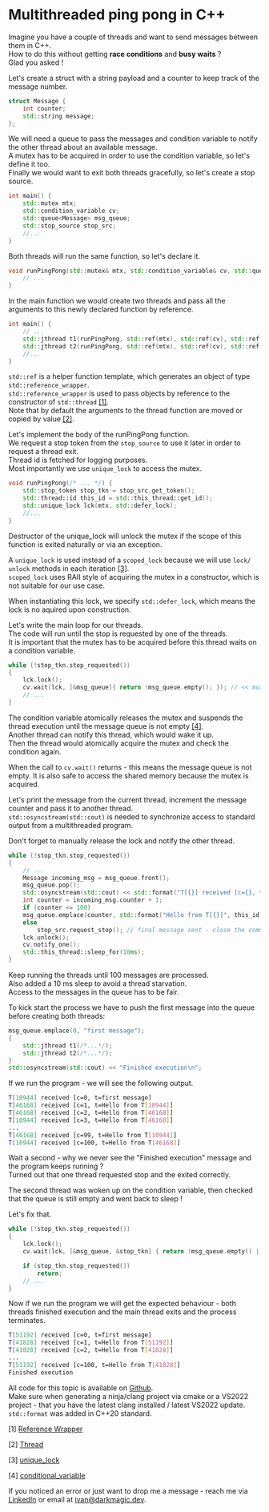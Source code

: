 # Multithreaded ping pong in C++

Imagine you have a couple of threads and want to send messages between them in C++.  
How to do this without getting **race conditions** and **busy waits** ?  
Glad you asked !

Let's create a struct with a string payload and a counter to keep track of the message number.

```cpp
struct Message {
	int counter;
	std::string message;
};
```

We will need a queue to pass the messages and condition variable to
notify the other thread about an available message.  
A mutex has to be acquired in order to use the condition variable,
so let's define it too.  
Finally we would want to exit both threads gracefully, so let's create a stop source.

```cpp
int main() {
	std::mutex mtx;
	std::condition_variable cv;
	std::queue<Message> msg_queue;
	std::stop_source stop_src;
	//...
}
```

Both threads will run the same function, so let's declare it.
```cpp
void runPingPong(std::mutex& mtx, std::condition_variable& cv, std::queue<Message>& msg_queue, std::stop_source& stop_src) {
	// ...
}
```

In the main function we would create two threads and pass all the
arguments to this newly declared function by reference.
```cpp
int main() {
	// ...
	std::jthread t1(runPingPong, std::ref(mtx), std::ref(cv), std::ref(msg_queue), std::ref(stop_src));
	std::jthread t2(runPingPong, std::ref(mtx), std::ref(cv), std::ref(msg_queue), std::ref(stop_src));
	//...
}
```

`std::ref` is a helper function template, which generates an object of type `std::reference_wrapper`.  
`std::reference_wrapper` is used to pass objects by reference to the constructor of `std::thread` [\[1\]](#1).  
Note that by default the arguments to the thread function are moved or copied by value [\[2\]](#2).

Let's implement the body of the runPingPong function.  
We request a stop token from the `stop_source` to use it later
in order to request a thread exit.  
Thread id is fetched for logging purposes.  
Most importantly we use `unique_lock` to access the mutex.

```cpp
void runPingPong(/* ... */) {
	std::stop_token stop_tkn = stop_src.get_token();
	std::thread::id this_id = std::this_thread::get_id();
	std::unique_lock lck(mtx, std::defer_lock);
	//...
}
```

Destructor of the unique_lock will unlock the mutex if the scope of this function is exited naturally or via an exception.

A `unique_lock` is used instead of a `scoped_lock` because we will use
`lock/ unlock` methods in each iteration [\[3\]](#3).  
`scoped_lock` uses RAII style of acquiring the mutex in a constructor, which is not suitable for our use case.

When instantiating this lock, we specify `std::defer_lock`, which means the lock is no aquired upon construction.

Let's write the main loop for our threads.  
The code will run until the stop is requested by one of the threads.  
It is important that the mutex has to be acquired before this thread
waits on a condition variable.

```cpp
while (!stop_tkn.stop_requested()) 
{
	lck.lock();
	cv.wait(lck, [&msg_queue]{ return !msg_queue.empty(); }); // << mutex release and thread suspended here
	// ...
}
```

The condition variable atomically releases the mutex and suspends
the thread execution until the message queue is not empty [\[4\]](#4).  
Another thread can notify this thread, which would wake it up.  
Then the thread would atomically acquire the mutex and check the condition again.

When the call to `cv.wait()` returns - this means the message queue is not empty. It is also safe to access the shared memory because the mutex is acquired.

Let's print the message from the current thread, increment the message counter and pass it to another thread.  
`std::osyncstream(std::cout)` is needed to synchronize access to standard output from a multithreaded program.

Don't forget to manually release the lock and notify the other thread.

```cpp
while (!stop_tkn.stop_requested()) 
{
	// ...
	Message incoming_msg = msg_queue.front();
	msg_queue.pop();
	std::osyncstream(std::cout) << std::format("T[{}] received [c={}, t={}]", this_id, incoming_msg.counter, incoming_msg.message) << "\n";
	int counter = incoming_msg.counter + 1;
	if (counter <= 100)
	msg_queue.emplace(counter, std::format("Hello from T[{}]", this_id));
	else
		stop_src.request_stop(); // final message sent - close the communication channels
	lck.unlock();
	cv.notify_one();
	std::this_thread::sleep_for(10ms);
}
```

Keep running the threads until 100 messages are processed.  
Also added a 10 ms sleep to avoid a thread starvation.  
Access to the messages in the queue has to be fair.

To kick start the process we have to push the first message into the queue
before creating both threads:
```cpp
msg_queue.emplace(0, "first message");
{
	std::jthread t1(/*...*/);
	std::jthread t2(/*...*/);
}
std::osyncstream(std::cout) << "Finished execution\n";

```

If we run the program - we will see the following output.
```bash
T[10944] received [c=0, t=first message]
T[46168] received [c=1, t=Hello from T[10944]]
T[46168] received [c=2, t=Hello from T[46168]]
T[10944] received [c=3, t=Hello from T[46168]]
...
T[46168] received [c=99, t=Hello from T[10944]]
T[10944] received [c=100, t=Hello from T[46168]]
```

Wait a second - why we never see the "Finished execution" message and the program keeps running ?  
Turned out that one thread requested stop and the exited correctly.

The second thread was woken up on the condition variable, then checked that the queue is still empty and
went back to sleep !

Let's fix that.

```cpp
while (!stop_tkn.stop_requested())
{
	lck.lock();
	cv.wait(lck, [&msg_queue, &stop_tkn] { return !msg_queue.empty() || stop_tkn.stop_requested(); });

	if (stop_tkn.stop_requested())
		return;
	// ...
}
```

Now if we run the program we will get the expected behaviour - both threads finished execution and the main thread exits and the process terminates.

```bash
T[51192] received [c=0, t=first message]
T[41828] received [c=1, t=Hello from T[51192]]
T[41828] received [c=2, t=Hello from T[41828]]
...
T[51192] received [c=100, t=Hello from T[41828]]
Finished execution
```

All code for this topic is available on [Github](https://github.com/ivan-golubev/thread-ping-pong).  
Make sure when generating a ninja/clang project via cmake or a VS2022 project - that you have the latest
clang installed / latest VS2022 update.  
`std::format` was added in C++20 standard.

<a name="1">\[1\] [Reference Wrapper](https://en.cppreference.com/w/cpp/utility/functional/reference_wrapper)</a>

<a name="2">\[2\] [Thread](https://en.cppreference.com/w/cpp/thread/thread/thread)</a>

<a name="3">\[3\] [unique_lock](https://en.cppreference.com/w/cpp/thread/unique_lock)</a>

<a name="4">\[4\] [conditional_variable](https://en.cppreference.com/w/cpp/thread/condition_variable)</a>

If you noticed an error or just want to drop me a message - reach me via [LinkedIn](https://www.linkedin.com/in/igolubev) or email at [ivan@darkmagic.dev](mailto:ivan@darkmagic.dev?subject=hello).

<script src="../scripts/main.js"></script>
<div id="bottom-marker" style="height: 1px;"></div>
